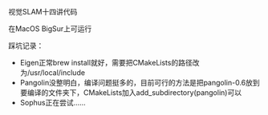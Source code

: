 视觉SLAM十四讲代码

在MacOS BigSur上可运行

踩坑记录：

- Eigen正常brew install就好，需要把CMakeLists的路径改为/usr/local/include
- Pangolin没整明白，编译问题挺多的，目前可行的方法是把pangolin-0.6放到要编译的文件夹下，CMakeLists加入add_subdirectory(pangolin)可以
- Sophus正在尝试......